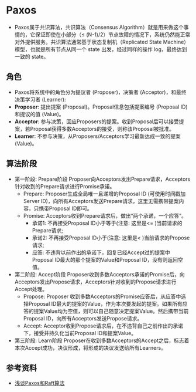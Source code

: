 # Paxos
 - Paxos属于共识算法，共识算法（Consensus Algorithm）就是用来做这个事情的，它保证即使在小部分（≤ (N-1)/2）节点故障的情况下，系统仍然能正常对外提供服务。共识算法通常基于状态复制机（Replicated State Machine）模型，也就是所有节点从同一个 state 出发，经过同样的操作 log，最终达到一致的 state。

## 角色
   - Paxos将系统中的角色分为提议者 (Proposer)，决策者 (Acceptor)，和最终决策学习者 (Learner):
   - **Proposer**: 提出提案 (Proposal)。Proposal信息包括提案编号 (Proposal ID) 和提议的值 (Value)。
   - **Acceptor**: 参与决策，回应Proposers的提案。收到Proposal后可以接受提案，若Proposal获得多数Acceptors的接受，则称该Proposal被批准。
   - **Learner**: 不参与决策，从Proposers/Acceptors学习最新达成一致的提案(Value)。


## 算法阶段
  - 第一阶段: Prepare阶段
    Proposer向Acceptors发出Prepare请求，Acceptors针对收到的Prepare请求进行Promise承诺。
    - Prepare: Proposer生成全局唯一且递增的Proposal ID (可使用时间戳加Server ID)，向所有Acceptors发送Prepare请求，这里无需携带提案内容，只携带Proposal ID即可。
    - Promise: Acceptors收到Prepare请求后，做出“两个承诺，一个应答”。
      - 承诺1: 不再接受Proposal ID小于等于(注意: 这里是<= )当前请求的Prepare请求;
      - 承诺2: 不再接受Proposal ID小于(注意: 这里是< )当前请求的Propose请求;
      - 应答: 不违背以前作出的承诺下，回复已经Accept过的提案中Proposal ID最大的那个提案的Value和Proposal ID，没有则返回空值。
   - 第二阶段: Accept阶段
     Proposer收到多数Acceptors承诺的Promise后，向Acceptors发出Propose请求，Acceptors针对收到的Propose请求进行Accept处理。
     - Propose: Proposer 收到多数Acceptors的Promise应答后，从应答中选择Proposal ID最大的提案的Value，作为本次要发起的提案。如果所有应答的提案Value均为空值，则可以自己随意决定提案Value。然后携带当前Proposal ID，向所有Acceptors发送Propose请求。
     - Accept: Acceptor收到Propose请求后，在不违背自己之前作出的承诺下，接受并持久化当前Proposal ID和提案Value。
   - 第三阶段: Learn阶段
     Proposer在收到多数Acceptors的Accept之后，标志着本次Accept成功，决议形成，将形成的决议发送给所有Learners。

## 参考资料
  - [浅谈Paxos和Raft算法](https://blog.csdn.net/weixin_46263596/article/details/126734531)